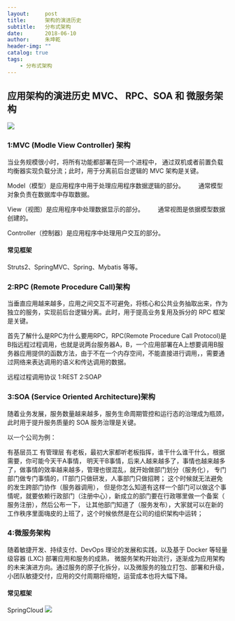 ```yaml
---
layout:     post
title:      架构的演进历史
subtitle:   分布式架构
date:       2018-06-10
author:     朱坤乾
header-img: ""
catalog: true
tags:
    - 分布式架构 
---
```

##  应用架构的演进历史 MVC、 RPC、SOA 和 微服务架构
![](https://img-blog.csdn.net/20180616185322578?watermark/2/text/aHR0cHM6Ly9ibG9nLmNzZG4ubmV0L3h5NzA3NzA3/font/5a6L5L2T/fontsize/400/fill/I0JBQkFCMA==/dissolve/70)

###  1:MVC (Modle View Controller) 架构
当业务规模很小时，将所有功能都部署在同一个进程中，
通过双机或者前置负载均衡器实现负载分流；此时，用于分离前后台逻辑的 MVC 架构是关键。

Model（模型）是应用程序中用于处理应用程序数据逻辑的部分。
　　通常模型对象负责在数据库中存取数据。

View（视图）是应用程序中处理数据显示的部分。
　　通常视图是依据模型数据创建的。

Controller（控制器）是应用程序中处理用户交互的部分。

####  常见框架
Struts2、SpringMVC、Spring、Mybatis 等等。

###  2:RPC (Remote Procedure Call)架构
当垂直应用越来越多，应用之间交互不可避免，将核心和公共业务抽取出来，作为独立的服务，实现前后台逻辑分离。此时，用于提高业务复用及拆分的 RPC 框架是关键。

首先了解什么是RPC为什么要用RPC，RPC(Remote Procedure Call Protocol)是B指远程过程调用，也就是说两台服务器A，B，一个应用部署在A上想要调用B服务器应用提供的函数方法，由于不在一个内存空间，不能直接进行调用，，需要通过网络来表达调用的语义和传达调用的数据。

远程过程调用协议  1:REST   2:SOAP


###  3:SOA (Service Oriented Architecture)架构
随着业务发展，服务数量越来越多，服务生命周期管控和运行态的治理成为瓶颈，此时用于提升服务质量的 SOA 服务治理是关键。

以一个公司为例：

有基层员工 有管理层 有老板，最初大家都听老板指挥，谁干什么谁干什么，根据需要，你可能今天干A事情，
明天干B事情，后来人越来越多了，事情也越来越多了，做事情的效率越来越多，管理也很混乱，就开始做部门划分（服务化），
专门部门做专门事情的，IT部门只做研发，人事部门只做招聘； 这个时候就无法避免的发生跨部门协作（服务器调用），
 但是你怎么知道有这样一个部门可以做这个事情呢，就要依赖行政部门（注册中心），新成立的部门要在行政哪里做一个备案（
 服务注册），然后公布一下，
让其他部门知道了（服务发布），大家就可以在新的工作秩序里面嗨皮的上班了，这个时候依然是在公司的组织架构中运转；



###  4:微服务架构
随着敏捷开发、持续支付、DevOps 理论的发展和实践，以及基于 Docker 等轻量级容器 (LXC) 部署应用和服务的成熟，
微服务架构开始流行，逐渐成为应用架构的未来演进方向。通过服务的原子化拆分，以及微服务的独立打包、部署和升级，
小团队敏捷交付，应用的交付周期将缩短，运营成本也将大幅下降。


####  常见框架
SpringCloud
![](https://img2018.cnblogs.com/blog/1526090/201811/1526090-20181114103744826-1460077213.png)

